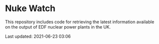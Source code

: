 # Nuke Watch

This repository includes code for retrieving the latest information available on the output of EDF nuclear power plants in the UK.

Last updated: 2021-06-23 03:06